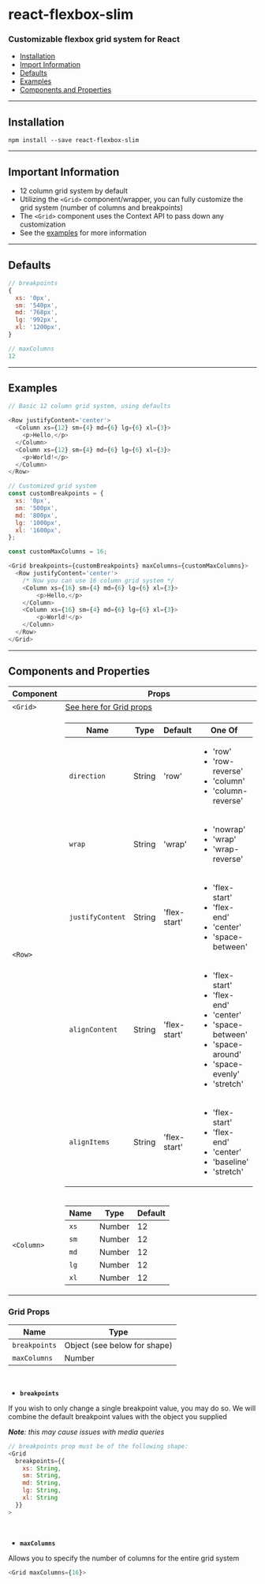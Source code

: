 # react-flexbox-slim

### Customizable flexbox grid system for React

 - [Installation](#installation)
 - [Import Information](#important-information)
 - [Defaults](#defaults)
 - [Examples](#examples)
 - [Components and Properties](#Components-and-Properties)

---

## Installation

`npm install --save react-flexbox-slim`

---

## Important Information

 - 12 column grid system by default
 - Utilizing the `<Grid>` component/wrapper, you can fully customize the grid system (number of columns and breakpoints)
 - The `<Grid>` component uses the Context API to pass down any customization
 - See the [examples](#examples) for more information

---

## Defaults

```javascript
// breakpoints
{
  xs: '0px',
  sm: '540px',
  md: '768px',
  lg: '992px',
  xl: '1200px',
}
```

```javascript
// maxColumns
12
```

---

## Examples

```javascript
// Basic 12 column grid system, using defaults

<Row justifyContent='center'>
  <Column xs={12} sm={4} md={6} lg={6} xl={3}>
    <p>Hello,</p>
  </Column>
  <Column xs={12} sm={4} md={6} lg={6} xl={3}>
    <p>World!</p>
  </Column>
</Row>
```

```javascript
// Customized grid system
const customBreakpoints = {
  xs: '0px',
  sm: '500px',
  md: '800px',
  lg: '1000px',
  xl: '1600px',
};

const customMaxColumns = 16;

<Grid breakpoints={customBreakpoints} maxColumns={customMaxColumns}>
  <Row justifyContent='center'>
    /* Now you can use 16 column grid system */
    <Column xs={16} sm={4} md={6} lg={6} xl={3}>
        <p>Hello,</p>
    </Column>
    <Column xs={16} sm={4} md={6} lg={6} xl={3}>
        <p>World!</p>
    </Column>
  </Row>
</Grid>
```

---

## Components and Properties

| Component | Props |
| --- | --- |
| <code>&lt;Grid&gt;</code> | [See here for Grid props](#grid-props) |
| <code>&lt;Row&gt;</code> | <table><thead><tr><th>Name</th><th>Type</th><th>Default</th><th>One Of</th></tr></thead><tbody><tr><td><code>direction</code></td><td>String</td><td>'row'</td><td><ul><li>'row'</li><li>'row-reverse'</li><li>'column'</li><li>'column-reverse'</li></ul></td></tr><tr><td><code>wrap</code></td><td>String</td><td>'wrap'</td><td><ul><li>'nowrap'</li><li>'wrap'</li><li>'wrap-reverse'</li></ul></td></tr><tr><td><code>justifyContent</code></td><td>String</td><td>'flex-start'</td><td><ul><li>'flex-start'</li><li>'flex-end'</li><li>'center'</li><li>'space-between'</li></ul></td></tr><tr><td><code>alignContent</code></td><td>String</td><td>'flex-start'</td><td><ul><li>'flex-start'</li><li>'flex-end'</li><li>'center'</li><li>'space-between'</li><li>'space-around'</li><li>'space-evenly'</li><li>'stretch'</li></ul></td></tr><tr><td><code>alignItems</code></td><td>String</td><td>'flex-start'</td><td><ul><li>'flex-start'</li><li>'flex-end'</li><li>'center'</li><li>'baseline'</li><li>'stretch'</li></ul></td></tr></tbody></table> |
| <code>&lt;Column&gt;</code> | <table><thead><tr><th>Name</th><th>Type</th><th>Default</th></tr></thead><tbody><tr><td><code>xs</code></td><td>Number</td><td>12</td></tr><tr><td><code>sm</code></td><td>Number</td><td>12</td></tr><tr><td><code>md</code></td><td>Number</td><td>12</td></tr><tr><td><code>lg</code></td><td>Number</td><td>12</td></tr><tr><td><code>xl</code></td><td>Number</td><td>12</td></tr></tbody></table>

### Grid Props

| Name | Type |
| --- | --- |
| `breakpoints` | Object (see below for shape) |
| `maxColumns` | Number |

<br />

 - **`breakpoints`**

If you wish to only change a single breakpoint value, you may do so. We will combine the default breakpoint values with the object you supplied 

***Note**: this may cause issues with media queries*

```javascript
// breakpoints prop must be of the following shape:
<Grid 
  breakpoints={{
    xs: String,
    sm: String,
    md: String,
    lg: String,
    xl: String
  }}
>
```
<br/>

 - **`maxColumns`**

Allows you to specify the number of columns for the entire grid system

```javascript
<Grid maxColumns={16}>
```